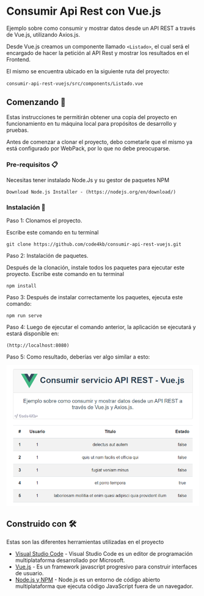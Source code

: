 # Consumir Api Rest con Vue.js

Ejemplo sobre como consumir y mostrar datos desde un API REST a través de Vue.js, utilizando Axios.js. 

Desde Vue.js creamos un componente llamado `<Listado>`, el cual será el encargado de hacer la petición al API Rest y mostrar los resultados en el Frontend.

El mismo se encuentra ubicado en la siguiente ruta del proyecto:

`consumir-api-rest-vuejs/src/components/Listado.vue`


## Comenzando 🚀

Estas instrucciones te permitirán obtener una copia del proyecto en funcionamiento en tu máquina local para propósitos de desarrollo y pruebas.

Antes de comenzar a clonar el proyecto, debo cometarle que el mismo ya está configurado por WebPack, por lo que no debe preocuparse.


### Pre-requisitos 📋

Necesitas tener instalado Node.Js y su gestor de paquetes NPM

```
Download Node.js Installer - (https://nodejs.org/en/download/)
```

### Instalación 🔧

Paso 1: Clonamos el proyecto.

Escribe este comando en tu terminal

```
git clone https://github.com/code4kb/consumir-api-rest-vuejs.git
```

Paso 2:  Instalación de paquetes.

Después de la clonación, instale todos los paquetes para ejecutar este proyecto. Escribe este comando en tu terminal

```
npm install
```

Paso 3: Después de instalar correctamente los paquetes, ejecuta este comando:

```
npm run serve
```

Paso 4: Luego de ejecutar el comando anterior, la aplicación se ejecutará y estará disponible en:

```
(http://localhost:8080)
```

Paso 5: Como resultado, deberías ver algo similar a esto:


![GitHub repo](https://raw.githubusercontent.com/code4kb/consumir-api-rest-vuejs/master/src/assets/repo_github_vuejs.png "Repo")


## Construido con 🛠️

Estas son las diferentes herramientas utilizadas en el proyecto

* [Visual Studio Code](https://code.visualstudio.com/) - Visual Studio Code es un editor de programación multiplataforma desarrollado por Microsoft.
* [Vue.js](https://vuejs.org/) - Es un framework javascript progresivo para construir interfaces de usuario.
* [Node.js y NPM](https://nodejs.org/es/) - Node.js es un entorno de código abierto multiplataforma que ejecuta código JavaScript fuera de un navegador.
